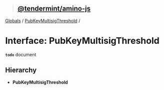 > ## [@tendermint/amino-js](../README.md)

[Globals](../README.md) / [PubKeyMultisigThreshold](pubkeymultisigthreshold.md) /

# Interface: PubKeyMultisigThreshold

**`todo`** document

## Hierarchy

* **PubKeyMultisigThreshold**